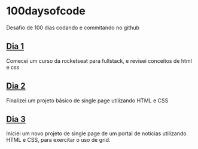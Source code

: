 # 100daysofcode
Desafio de 100 dias codando e commitando no github

## [Dia 1](dia1/day1.md)
Comecei um curso da rocketseat para fullstack, e revisei conceitos de html e css

## [Dia 2](dia2/day2.md)
Finalizei um projeto básico de single page utilizando HTML e CSS

## [Dia 3](dia3/day3.md)
Iniciei um novo projeto de single page de um portal de notícias utilizando HTML e CSS, para exercitar o uso de grid.

